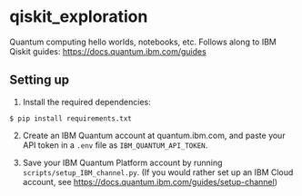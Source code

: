 # qiskit_exploration

Quantum computing hello worlds, notebooks, etc. Follows along to IBM Qiskit guides: https://docs.quantum.ibm.com/guides

## Setting up

1. Install the required dependencies:

```
$ pip install requirements.txt
```

2. Create an IBM Quantum account at quantum.ibm.com, and paste your API token in a ``.env`` file as ``IBM_QUANTUM_API_TOKEN``.

3. Save your IBM Quantum Platform account by running ``scripts/setup_IBM_channel.py``. (If you would rather set up an IBM Cloud account, see https://docs.quantum.ibm.com/guides/setup-channel)
